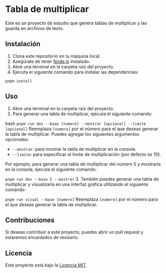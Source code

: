 # Tabla de multiplicar

Este es un proyecto de estudio que genera tablas de multiplicar y las guarda en archivos de texto.

## Instalación

1. Clona este repositorio en tu máquina local.
2. Asegúrate de tener [Node.js](https://nodejs.org) instalado.
3. Abre una terminal en la carpeta raíz del proyecto.
4. Ejecuta el siguiente comando para instalar las dependencias:

`pnpm install`

## Uso

1. Abre una terminal en la carpeta raíz del proyecto.
2. Para generar una tabla de multiplicar, ejecuta el siguiente comando:

bash
`pnpm run dev --base [numero] --mostrar [opcional] --limite [opcional]`
Reemplaza `[numero]` por el número para el que deseas generar la tabla de multiplicar. Puedes agregar los siguientes argumentos opcionales:

- `--mostrar`: para mostrar la tabla de multiplicar en la consola.
- `--limite`: para especificar el límite de multiplicación (por defecto es 10).

Por ejemplo, para generar una tabla de multiplicar del número 5 y mostrarla en la consola, ejecuta el siguiente comando:

`pnpm run dev --base 5 --mostrar` 3. También puedes generar una tabla de multiplicar y visualizarla en una interfaz gráfica utilizando el siguiente comando:

`pnpm run visual --base [numero]`
Reemplaza `[numero]` por el número para el que deseas generar la tabla de multiplicar.

## Contribuciones

Si deseas contribuir a este proyecto, puedes abrir un pull request y estaremos encantados de revisarlo.

## Licencia

Este proyecto está bajo la [Licencia MIT](LICENSE).
